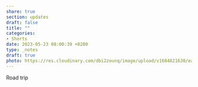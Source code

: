 ```yaml
---
share: true
section: updates
draft: false
title: ""
categories:
- Shorts
date: 2023-05-23 08:00:39 +0200
type: _notes
draft: true
photo: https://res.cloudinary.com/dbi2zounq/image/upload/v1684821630/ea0ydxunolmspz04a89c.jpg
---
```


Road trip
